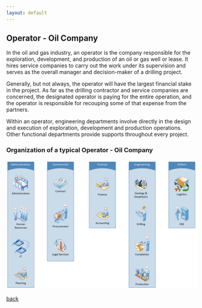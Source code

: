 ```yaml
---
layout: default
---
```


## Operator - Oil Company

In the oil and gas industry, an operator is the company responsible for the exploration, development, and production of an oil or gas well or lease. It hires service companies to carry out the work under its supervision and serves as the overall manager and decision-maker of a drilling project.

Generally, but not always, the operator will have the largest financial stake in the project. As far as the drilling contractor and service companies are concerned, the designated operator is paying for the entire operation, and the operator is responsible for recouping some of that expense from the partners.

Within an operator, engineering departments involve directly in the design and execution of exploration, development and production operations. Other functional departments provide supports throughout every project.

### Organization of a typical Operator - Oil Company

![Operator Company Structure](../assets/img/operatorstructure.png)

[back](../)

